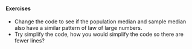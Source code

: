#### Exercises

- Change the code to see if the population median and sample median also have
  a similar pattern of law of large numbers.
- Try simplify the code, how you would simplify the code so there are fewer lines?
